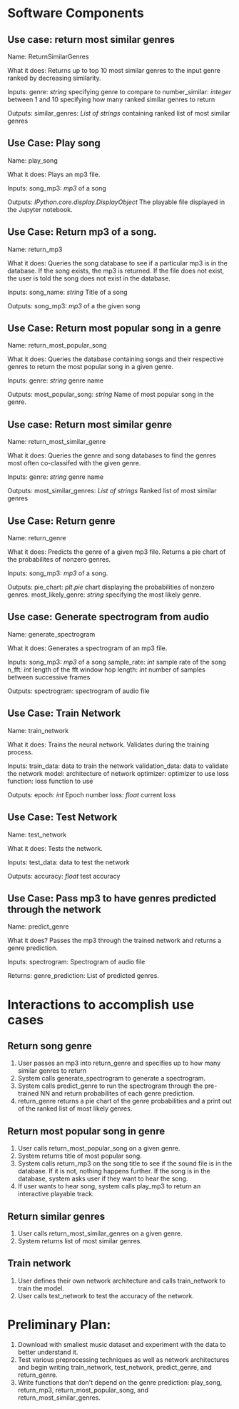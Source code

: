# Software Components

## Use case: return most similar genres
Name: ReturnSimilarGenres

What it does: Returns up to top 10 most similar genres to the input genre ranked by decreasing similarity.

Inputs: genre: _string_ specifying genre to compare to
	number_similar: _integer_ between 1 and 10 specifying how many ranked similar genres to return

Outputs: similar_genres: _List of strings_ containing ranked list of most similar genres 

## Use Case: Play song
Name: play_song

What it does: Plays an mp3 file.

Inputs: song_mp3: _mp3_ of a song 

Outputs: _IPython.core.display.DisplayObject_ The playable file displayed in the Jupyter notebook.

## Use Case: Return mp3 of a song.

Name: return_mp3

What it does: Queries the song database to see if a particular mp3 is in the database.  If the song exists, the mp3 is returned.  If the file does not exist, the user is told the song does not exist in the database.

Inputs: song_name: _string_ Title of a song

Outputs: song_mp3: _mp3_ of a the given song 

## Use Case: Return most popular song in a genre
Name: return_most_popular_song

What it does: Queries the database containing songs and their respective genres to return the most popular song in a given genre.

Inputs: genre: _string_ genre name

Outputs: most_popular_song: _string_ Name of most popular song in the genre.

## Use case: Return most similar genre
Name: return_most_similar_genre

What it does: Queries the genre and song databases to find the genres most often co-classifed with the given genre.

Inputs: genre: _string_ genre name

Outputs: most_similar_genres: _List of strings_ Ranked list of most similar genres

## Use Case: Return genre
Name: return_genre

What it does: Predicts the genre of a given mp3 file.  Returns a pie chart of the probabilites of nonzero genres.  

Inputs: song_mp3: _mp3_ of a song.

Outputs: pie_chart: _plt.pie_ chart displaying the probabilities of nonzero genres.
	 most_likely_genre: _string_ specifying the most likely genre. 

## Use case: Generate spectrogram from audio
Name: generate_spectrogram

What it does: Generates a spectrogram of an mp3 file. 

Inputs: song_mp3: _mp3_ of a song
	sample_rate: _int_ sample rate of the song
	n_fft: _int_ length of the fft window
	hop length: _int_ number of samples between successive frames

Outputs: spectrogram: spectrogram of audio file
	
## Use Case: Train Network
Name: train_network

What it does: Trains the neural network. Validates during the training process.

Inputs: train_data: data to train the network 
	validation_data: data to validate the network 
	model: architecture of network
	optimizer: optimizer to use
	loss function: loss function to use
	
Outputs: epoch: _int_ Epoch number
	 loss: _float_ current loss
	 
## Use Case: Test Network
Name: test_network

What it does: Tests the network. 

Inputs: test_data: data to test the network

Outputs: accuracy: _float_ test accuracy

## Use Case: Pass mp3 to have genres predicted through the network

Name: predict_genre

What it does? Passes the mp3 through the trained network and returns a genre prediction.

Inputs: spectrogram: Spectrogram of audio file

Returns: genre_prediction: List of predicted genres.

# Interactions to accomplish use cases

## Return song genre
1) User passes an mp3 into return_genre and specifies up to how many similar genres to return
2) System calls generate_spectrogram to generate a spectrogram.
3) System calls predict_genre to run the spectrogram through the pre-trained NN and return probabilites of each genre prediction.
4) return_genre returns a pie chart of the genre probabilities and a print out of the ranked list of most likely genres.

## Return most popular song in genre
1) User calls return_most_popular_song on a given genre.
2) System returns title of most popular song.
3) System calls return_mp3 on the song title to see if the sound file is in the database.  If it is not, nothing happens further.  If the song is in the database, system asks user if they want to hear the song.
4) If user wants to hear song, system calls play_mp3 to return an interactive playable track.

## Return similar genres
1) User calls return_most_similar_genres on a given genre.
2) System returns list of most similar genres.

## Train network
1) User defines their own network architecture and calls train_network to train the model.
2) User calls test_network to test the accuracy of the network. 

# Preliminary Plan:
1) Download with smallest music dataset and experiment with the data to better understand it. 
2) Test various preprocessing techniques as well as network architectures and begin writing train_network, test_network, predict_genre, and return_genre. 
3) Write functions that don't depend on the genre prediction: play_song, return_mp3, return_most_popular_song, and return_most_similar_genres.




